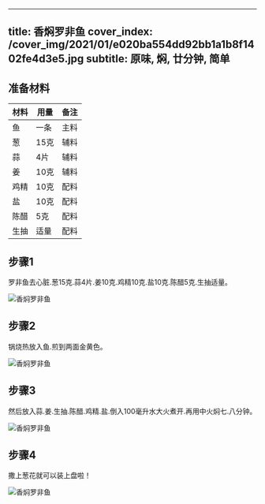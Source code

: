 
---
title: 香焖罗非鱼
cover_index: /cover_img/2021/01/e020ba554dd92bb1a1b8f1402fe4d3e5.jpg
subtitle: 原味, 焖, 廿分钟, 简单
---

## 准备材料

| 材料     | 用量 | 备注|
| ------- | ----- | --- |
| 鱼 | 一条| 主料 |
| 葱 | 15克| 辅料 |
| 蒜 | 4片| 辅料 |
| 姜 | 10克| 辅料 |
| 鸡精 | 10克| 配料 |
| 盐 | 10克| 配料 |
| 陈醋 | 5克| 配料 |
| 生抽 | 适量| 配料 |

## 步骤1

罗非鱼去心脏.葱15克.蒜4片.姜10克.鸡精10克.盐10克.陈醋5克.生抽适量。

![香焖罗非鱼](https://i8.meishichina.com/attachment/recipe/201010/201010111912146.jpg?x-oss-process=style/p320) 

## 步骤2

锅烧热放入鱼.煎到两面金黄色。

![香焖罗非鱼](https://i8.meishichina.com/attachment/recipe/201010/201010111914486.jpg?x-oss-process=style/p320) 

## 步骤3

然后放入蒜.姜.生抽.陈醋.鸡精.盐.倒入100毫升水大火煮开.再用中火焖七.八分钟。

![香焖罗非鱼](https://i8.meishichina.com/attachment/recipe/201010/201010111917392.jpg?x-oss-process=style/p320) 

## 步骤4

撒上葱花就可以装上盘啦！

![香焖罗非鱼](https://i8.meishichina.com/attachment/recipe/201010/201010111918326.jpg?x-oss-process=style/p320) 


